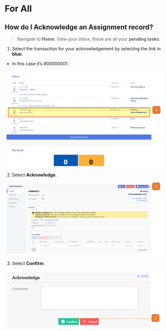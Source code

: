 # For All

## How do I Acknowledge an Assignment record?

> Navigate to **Home**. View your inbox, these are all your **pending tasks**.

1. Select the transaction for your acknowledgement by selecting the link in **blue**.

- In this case it’s #00000001.

![](images/AAFA.png "AAFA")

2. Select **Acknowledge**.

![](images/AAFA2.png "AAFA2")

3. Select **Confirm**.

![](images/AAFA3.png "AAFA3")